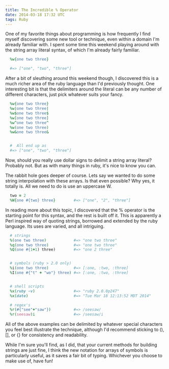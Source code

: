 ```yaml
---
title: The Incredible % Operator
date: 2014-03-18 17:32 UTC
tags: Ruby
---
```


One of my favorite things about programming is how frequently I find myself
discovering some new tool or technique, even within a domain I'm already
familiar with. I spent some time this weekend playing around with the string
array literal syntax, of which I'm already fairly familiar.


  ```ruby
    %w{one two three}

    #=> ["one", "two", "three"]
  ```

After a bit of sleuthing around this weekend though, I discovered this is a much
richer area of the ruby language than I'd previously thought. One interesting
bit is that the delimiters around the literal can be any number of different
characters, just pick whatever suits your fancy.

  ```ruby
    %w{one two three}
    %w|one two three|
    %w$one two three$
    %w[one two three]
    %w^one two three^
    %w(one two three)
    %w&one two three&


    #  All end up as
    #=> ["one", "two", "three"]
  ```

Now, should you really use dollar signs to delimit a string array literal? Probably
not. But as with many things in ruby, it's nice to know you can.

The rabbit hole goes deeper of course. Lets say we wanted to do some string
interpolation with these arrays. Is that even possible? Why yes, it totally is.
All we need to do is use an uppercase W.

  ```ruby
    two = 2
    %W{one #{two} three}        #=> ["one", "2", "three"]
  ```

In reading more about this topic, I discovered that the % operator is the
starting point for this syntax, and the rest is built off it. This is apparently
a Perl inspired way of quoting strings, borrowed and extended by the ruby
language. Its uses are varied, and all intriguing.

  ```ruby
    # strings
    %(one two three)            #=> "one two three"
    %q(one two three)           #=> "one two three"
    %Q(one #{1+1) three)        #=> "one 2 three"


    # symbols (ruby > 2.0 only)
    %i(one two three)           #=> [:one, :two, :three]
    %I(one #{"t" + "wo"} three) #=> [:one, :two, :three]


    # shell scripts
    %x(ruby -v)                 #=> "ruby 2.0.0p247"
    %x(date)                    #=> "Tue Mar 18 12:13:52 MDT 2014"

    # regex's
    %r(#{"see"+"saw"})          #=> /seesaw/
    %r(seesaw)i                 #=> /seesaw/i
  ```

All of the above examples can be delimited by whatever special characters you
feel best illustrate the technique, although I'd recommend sticking to (), [],
or {} for consistency and readability.

While I'm sure you'll find, as I did, that your current methods for building
strings are just fine, I think the new notation for arrays of symbols is
particularly useful, as it saves a fair bit of typing. Whichever you choose to
make use of, have fun!
